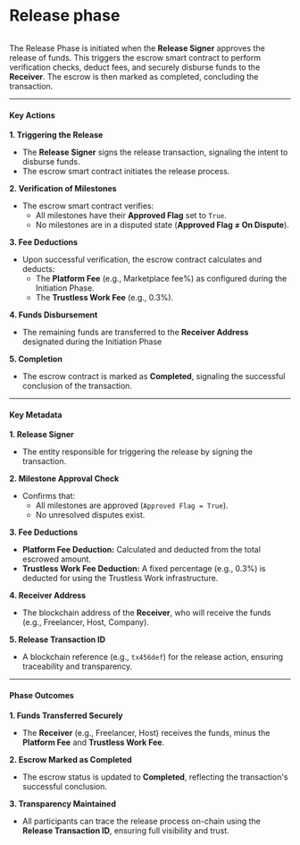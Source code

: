 # Release phase

<figure><img src="../../../.gitbook/assets/image (8) (1).png" alt=""><figcaption></figcaption></figure>

The Release Phase is initiated when the **Release Signer** approves the release of funds. This triggers the escrow smart contract to perform verification checks, deduct fees, and securely disburse funds to the **Receiver**. The escrow is then marked as completed, concluding the transaction.

***

#### **Key Actions**

**1. Triggering the Release**

* The **Release Signer** signs the release transaction, signaling the intent to disburse funds.
* The escrow smart contract initiates the release process.

**2. Verification of Milestones**

* The escrow smart contract verifies:
  * All milestones have their **Approved Flag** set to `True`.
  * No milestones are in a disputed state (**Approved Flag ≠ On Dispute**).

**3. Fee Deductions**

* Upon successful verification, the escrow contract calculates and deducts:
  * The **Platform Fee** (e.g., Marketplace fee%) as configured during the Initiation Phase.
  * The **Trustless Work Fee** (e.g., 0.3%).

**4. Funds Disbursement**

* The remaining funds are transferred to the **Receiver Address** designated during the Initiation Phase

**5. Completion**

* The escrow contract is marked as **Completed**, signaling the successful conclusion of the transaction.

***

#### **Key Metadata**

**1. Release Signer**

* The entity responsible for triggering the release by signing the transaction.

**2. Milestone Approval Check**

* Confirms that:
  * All milestones are approved (`Approved Flag = True`).
  * No unresolved disputes exist.

**3. Fee Deductions**

* **Platform Fee Deduction:** Calculated and deducted from the total escrowed amount.
* **Trustless Work Fee Deduction:** A fixed percentage (e.g., 0.3%) is deducted for using the Trustless Work infrastructure.

**4. Receiver Address**

* The blockchain address of the **Receiver**, who will receive the funds (e.g., Freelancer, Host, Company).

**5. Release Transaction ID**

* A blockchain reference (e.g., `tx456def`) for the release action, ensuring traceability and transparency.

***

#### **Phase Outcomes**

**1. Funds Transferred Securely**

* The **Receiver** (e.g., Freelancer, Host) receives the funds, minus the **Platform Fee** and **Trustless Work Fee**.

**2. Escrow Marked as Completed**

* The escrow status is updated to **Completed**, reflecting the transaction's successful conclusion.

**3. Transparency Maintained**

* All participants can trace the release process on-chain using the **Release Transaction ID**, ensuring full visibility and trust.

